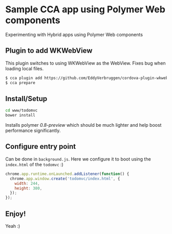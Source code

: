 # Sample CCA app using Polymer Web components

Experimenting with Hybrid apps using Polymer Web components

## Plugin to add WKWebView

This plugin switches to using WKWebView as the WebView. Fixes bug when loading local files.

```bash
$ cca plugin add https://github.com/EddyVerbruggen/cordova-plugin-wkwebview
$ cca prepare
```

## Install/Setup

```bash
cd www/todomvc
bower install
```

Installs polymer *0.8-preview* which should be much lighter and help boost performance significantly.


## Configure entry point

Can be done in `background.js`. Here we configure it to boot
using the `index.html` of the `todomvc` :)

```js
chrome.app.runtime.onLaunched.addListener(function() {
  chrome.app.window.create('todomvc/index.html', {
    width: 244,
    height: 380,
  });
});
```

## Enjoy!

Yeah :)
